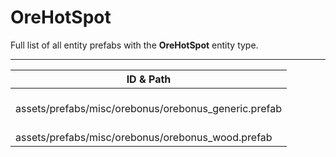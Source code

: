 # OreHotSpot
Full list of all <Badge type="warning" text="2"/> entity prefabs with the **OreHotSpot** entity type.

---
| ID & Path |
| --- |
| <a href="#1618627814"><Badge id="1618627814" type="tip" text="#"/></a> <Badge type="tip" text="1618627814"/> <Badge type="info" text="Poolable"/> <br> assets/prefabs/misc/orebonus/orebonus_generic.prefab |
| <a href="#658131457"><Badge id="658131457" type="tip" text="#"/></a> <Badge type="tip" text="658131457"/> <Badge type="info" text="Poolable"/> <br> assets/prefabs/misc/orebonus/orebonus_wood.prefab |
